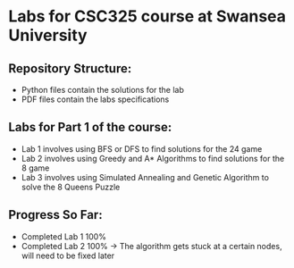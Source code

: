 # Labs for CSC325 course at Swansea University

## Repository Structure:
* Python files contain the solutions for the lab
* PDF files contain the labs specifications

## Labs for Part 1 of the course:
* Lab 1 involves using BFS or DFS to find solutions for the 24 game
* Lab 2 involves using Greedy and A* Algorithms to find solutions for the 8 game
* Lab 3 involves using Simulated Annealing and Genetic Algorithm to solve the 8 Queens Puzzle

## Progress So Far:
* Completed Lab 1 100%
* Completed Lab 2 100% -> The algorithm gets stuck at a certain nodes, will need to be fixed later
